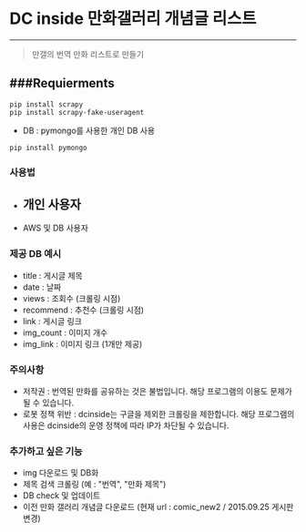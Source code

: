 # DC inside 만화갤러리 개념글 리스트
---

> 만갤의 번역 만화 리스트로 만들기


###Requierments
---

```
pip install scrapy
pip install scrapy-fake-useragent
```
- DB : pymongo를 사용한 개인 DB 사용

```
pip install pymongo
```

### 사용법
- 개인 사용자
  -
- AWS 및 DB 사용자


### 제공 DB 예시
- title : 게시글 제목
- date : 날짜
- views : 조회수 (크롤링 시점)
- recommend : 추천수 (크롤링 시점)
- link : 게시글 링크
- img_count : 이미지 개수
- img_link : 이미지 링크 (1개만 제공)


### 주의사항
- 저작권 : 번역된 만화를 공유하는 것은 불법입니다. 해당 프로그램의 이용도 문제가 될 수 있습니다.
- 로봇 정책 위반 : dcinside는 구글을 제외한 크롤링을 제한합니다. 해당 프로그램의 사용은 dcinside의 운영 정책에 따라 IP가 차단될 수 있습니다.


### 추가하고 싶은 기능
- img 다운로드 및 DB화
- 제목 검색 크롤링 (예 : "번역", "만화 제목")
- DB check 및 업데이트
- 이전 만화 갤러리 개념글 다운로드 (현재 url : comic_new2 / 2015.09.25 게시판 변경)
